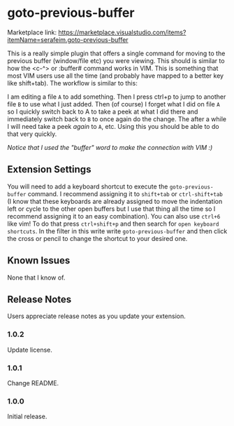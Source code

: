 # goto-previous-buffer

Marketplace link: https://marketplace.visualstudio.com/items?itemName=serafeim.goto-previous-buffer

This is a really simple plugin that offers a single command for moving to the previous buffer (window/file etc) you were viewing.
This should is similar to how the <c-^> or :buffer# command works in VIM. This is something that most VIM users use all the time
(and probably have mapped to a better key like shift+tab). The workflow is similar to this:

I am editing a file `A` to add something. Then I press ctrl+p to jump to another file `B` to use what I just added. Then (of course) I
forget what I did on file `A` so I quickly switch back to A to take a peek at what I did there and immediately switch back
to `B` to once again do the change. The after a while I will need take a peek *again* to `A`, etc. Using this you should be able to do
that very quickly.

*Notice that I used the "buffer" word to make the connection with VIM :)*

## Extension Settings

You will need to add a keyboard shortcut to execute the `goto-previous-buffer` command. I recommend assigning it to `shift+tab` or `ctrl-shift+tab` (I know
that these keyboards are already assigned to move the indentation left or cycle to the other open buffers but I use that thing all the time so I recommend assigning it to an easy combination). You can also use `ctrl+6` like vim! To do that press `ctrl+shift+p` and then search for `open keyboard shortcuts`. In the filter in this write write `goto-previous-buffer` and then click the cross or pencil to change the shortcut to your desired one.

## Known Issues

None that I know of.

## Release Notes

Users appreciate release notes as you update your extension.

### 1.0.2

Update license.

### 1.0.1

Change README.

### 1.0.0

Initial release.
